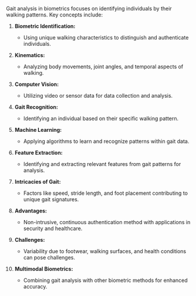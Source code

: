 Gait analysis in biometrics focuses on identifying individuals by their walking patterns. Key concepts include:

1. **Biometric Identification:**
    
    - Using unique walking characteristics to distinguish and authenticate individuals.
2. **Kinematics:**
    
    - Analyzing body movements, joint angles, and temporal aspects of walking.
3. **Computer Vision:**
    
    - Utilizing video or sensor data for data collection and analysis.
4. **Gait Recognition:**
    
    - Identifying an individual based on their specific walking pattern.
5. **Machine Learning:**
    
    - Applying algorithms to learn and recognize patterns within gait data.
6. **Feature Extraction:**
    
    - Identifying and extracting relevant features from gait patterns for analysis.
7. **Intricacies of Gait:**
    
    - Factors like speed, stride length, and foot placement contributing to unique gait signatures.
8. **Advantages:**
    
    - Non-intrusive, continuous authentication method with applications in security and healthcare.
9. **Challenges:**
    
    - Variability due to footwear, walking surfaces, and health conditions can pose challenges.
10. **Multimodal Biometrics:**
    
    - Combining gait analysis with other biometric methods for enhanced accuracy.